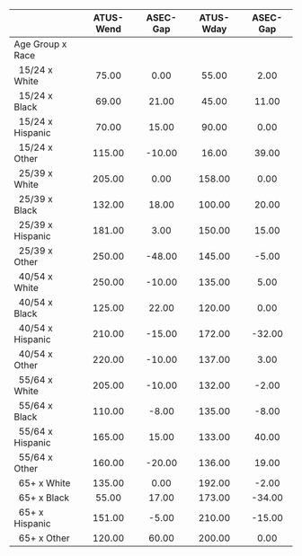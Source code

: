 
|                      |    ATUS-Wend |     ASEC-Gap |    ATUS-Wday |     ASEC-Gap |
| -------------------- | :----------: | :----------: | :----------: | :----------: |
| Age Group x Race     |              |              |              |              |
| &nbsp;&nbsp;15/24 x White |        75.00 |         0.00 |        55.00 |         2.00 |
| &nbsp;&nbsp;15/24 x Black |        69.00 |        21.00 |        45.00 |        11.00 |
| &nbsp;&nbsp;15/24 x Hispanic |        70.00 |        15.00 |        90.00 |         0.00 |
| &nbsp;&nbsp;15/24 x Other |       115.00 |       -10.00 |        16.00 |        39.00 |
| &nbsp;&nbsp;25/39 x White |       205.00 |         0.00 |       158.00 |         0.00 |
| &nbsp;&nbsp;25/39 x Black |       132.00 |        18.00 |       100.00 |        20.00 |
| &nbsp;&nbsp;25/39 x Hispanic |       181.00 |         3.00 |       150.00 |        15.00 |
| &nbsp;&nbsp;25/39 x Other |       250.00 |       -48.00 |       145.00 |        -5.00 |
| &nbsp;&nbsp;40/54 x White |       250.00 |       -10.00 |       135.00 |         5.00 |
| &nbsp;&nbsp;40/54 x Black |       125.00 |        22.00 |       120.00 |         0.00 |
| &nbsp;&nbsp;40/54 x Hispanic |       210.00 |       -15.00 |       172.00 |       -32.00 |
| &nbsp;&nbsp;40/54 x Other |       220.00 |       -10.00 |       137.00 |         3.00 |
| &nbsp;&nbsp;55/64 x White |       205.00 |       -10.00 |       132.00 |        -2.00 |
| &nbsp;&nbsp;55/64 x Black |       110.00 |        -8.00 |       135.00 |        -8.00 |
| &nbsp;&nbsp;55/64 x Hispanic |       165.00 |        15.00 |       133.00 |        40.00 |
| &nbsp;&nbsp;55/64 x Other |       160.00 |       -20.00 |       136.00 |        19.00 |
| &nbsp;&nbsp;65+ x White |       135.00 |         0.00 |       192.00 |        -2.00 |
| &nbsp;&nbsp;65+ x Black |        55.00 |        17.00 |       173.00 |       -34.00 |
| &nbsp;&nbsp;65+ x Hispanic |       151.00 |        -5.00 |       210.00 |       -15.00 |
| &nbsp;&nbsp;65+ x Other |       120.00 |        60.00 |       200.00 |         0.00 |

